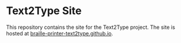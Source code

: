 # Text2Type Site

This repository contains the site for the Text2Type project. The site is hosted 
at [braille-printer-text2type.github.io](braille-printer-text2type.github.io).

